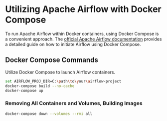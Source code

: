 # Utilizing Apache Airflow with Docker Compose

To run Apache Airflow within Docker containers, using Docker Compose is a convenient approach. The [official Apache Airflow documentation](https://airflow.apache.org/docs/apache-airflow/stable/howto/docker-compose/index.html) provides a detailed guide on how to initiate Airflow using Docker Compose.

## Docker Compose Commands

Utilize Docker Compose to launch Airflow containers.

```bash
set AIRFLOW_PROJ_DIR=C:\path\to\your\airflow-project
docker-compose build --no-cache
docker-compose up
```

### Removing All Containers and Volumes, Building Images

```bash
docker-compose down --volumes --rmi all
```

